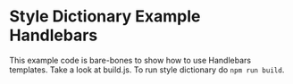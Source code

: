 # Style Dictionary Example Handlebars

This example code is bare-bones to show how to use Handlebars templates. Take a look at build.js. To run style dictionary do `npm run build`.

